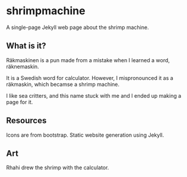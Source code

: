 # shrimpmachine
A single-page Jekyll web page about the shrimp machine.

## What is it?

Räkmaskinen is a pun made from a mistake when I learned a word, räknemaskin.

It is a Swedish word for calculator. However, I mispronounced it as a räkmaskin, which becamse a shrimp machine.

I like sea critters, and this name stuck with me and I ended up making a page for it.

## Resources

Icons are from bootstrap. Static website generation using Jekyll.

## Art

Rhahi drew the shrimp with the calculator.
